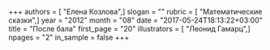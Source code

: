 +++
authors = [ "Елена Козлова",]
slogan = ""
rubric = [ "Математические сказки",]
year = "2012"
month = "08"
date = "2017-05-24T18:13:22+03:00"
title = "После бала"
first_page = "20"
illustrators = [ "Леонид Гамарц",]
npages = "2"
in_sample = false
+++
